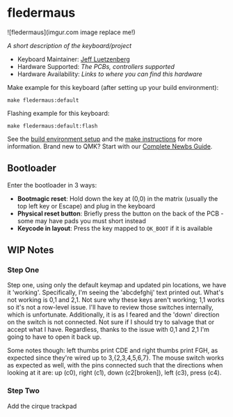 # fledermaus


![fledermaus](imgur.com image replace me!)

*A short description of the keyboard/project*

* Keyboard Maintainer: [Jeff Luetzenberg](https://github.com/jluetzenberg)
* Hardware Supported: *The PCBs, controllers supported*
* Hardware Availability: *Links to where you can find this hardware*

Make example for this keyboard (after setting up your build environment):

    make fledermaus:default

Flashing example for this keyboard:

    make fledermaus:default:flash

See the [build environment setup](https://docs.qmk.fm/#/getting_started_build_tools) and the [make instructions](https://docs.qmk.fm/#/getting_started_make_guide) for more information. Brand new to QMK? Start with our [Complete Newbs Guide](https://docs.qmk.fm/#/newbs).

## Bootloader

Enter the bootloader in 3 ways:

* **Bootmagic reset**: Hold down the key at (0,0) in the matrix (usually the top left key or Escape) and plug in the keyboard
* **Physical reset button**: Briefly press the button on the back of the PCB - some may have pads you must short instead
* **Keycode in layout**: Press the key mapped to `QK_BOOT` if it is available


## WIP Notes

### Step One
Step one, using only the default keymap and updated pin locations, we have it 'working'.
Specifically, I'm seeing the 'abcdefghij' text printed out. What's not working
is 0,1 and 2,1. Not sure why these keys aren't working; 1,1 works so it's not a
row-level issue. I'll have to review those switches internally, which is
unfortunate. Additionally, it is as I feared and the 'down' direction on the
switch is not connected. Not sure if I should try to salvage that or accept what
I have. Regardless, thanks to the issue with 0,1 and 2,1 I'm going to have to
open it back up.

Some notes though: left thumbs print CDE and right thumbs print FGH, as expected
since they're wired up to 3,{2,3,4,5,6,7}. The mouse switch works as expected as
well, with the pins connected such that the directions when looking at it are:
up (c0), right (c1), down (c2[broken]), left (c3), press (c4).

### Step Two
Add the cirque trackpad
